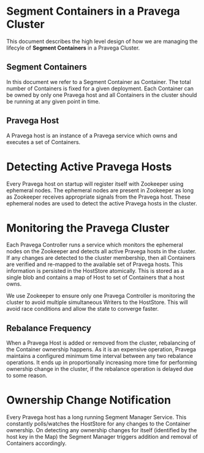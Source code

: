 <!--
Copyright Pravega Authors.

Licensed under the Apache License, Version 2.0 (the "License");
you may not use this file except in compliance with the License.
You may obtain a copy of the License at

    http://www.apache.org/licenses/LICENSE-2.0

Unless required by applicable law or agreed to in writing, software
distributed under the License is distributed on an "AS IS" BASIS,
WITHOUT WARRANTIES OR CONDITIONS OF ANY KIND, either express or implied.
See the License for the specific language governing permissions and
limitations under the License.
-->
# Segment Containers in a Pravega Cluster

This document describes the high level design of how we are managing the lifecyle of **Segment Containers** in a Pravega Cluster.

## Segment Containers
In this document we refer to a Segment Container as Container. The total number of Containers is fixed for a given deployment. Each Container can be owned by only one Pravega host and all Containers in the cluster should be running at any given point in time.

## Pravega Host
A Pravega host is an instance of a Pravega service which owns and executes a set of Containers.

# Detecting Active Pravega Hosts
Every Pravega host on startup will register itself with Zookeeper using ephemeral nodes. The ephemeral nodes are present in Zookeeper as long as Zookeeper receives appropriate signals from the Pravega host. These ephemeral nodes are used to detect the active Pravega hosts in the cluster.

# Monitoring the Pravega Cluster
Each Pravega Controller runs a service which monitors the ephemeral nodes on the Zookeeper and detects all active Pravega hosts in the cluster.
If any changes are detected to the cluster membership, then all Containers are verified and re-mapped to the available set of Pravega hosts. This information is persisted in the HostStore atomically. This is stored as a single blob and contains a map of Host to set of Containers that a host owns.

We use Zookeeper to ensure only one Pravega Controller is monitoring the cluster to avoid multiple simultaneous Writers to the HostStore. This will avoid race conditions and allow the state to converge faster.

## Rebalance Frequency

When a Pravega Host is added or removed from the cluster, rebalancing of the Container ownership happens. As it is an expensive operation, Pravega maintains a configured minimum time interval between any two rebalance operations. It ends up in proportionally increasing more time for performing ownership change in the cluster, if the rebalance operation is delayed due to some reason.

# Ownership Change Notification
Every Pravega host has a long running Segment Manager Service. This constantly polls/watches the HostStore for any changes to the Container ownership. On detecting any ownership changes for itself (identified by the host key in the Map) the Segment Manager triggers addition and removal of Containers accordingly.
